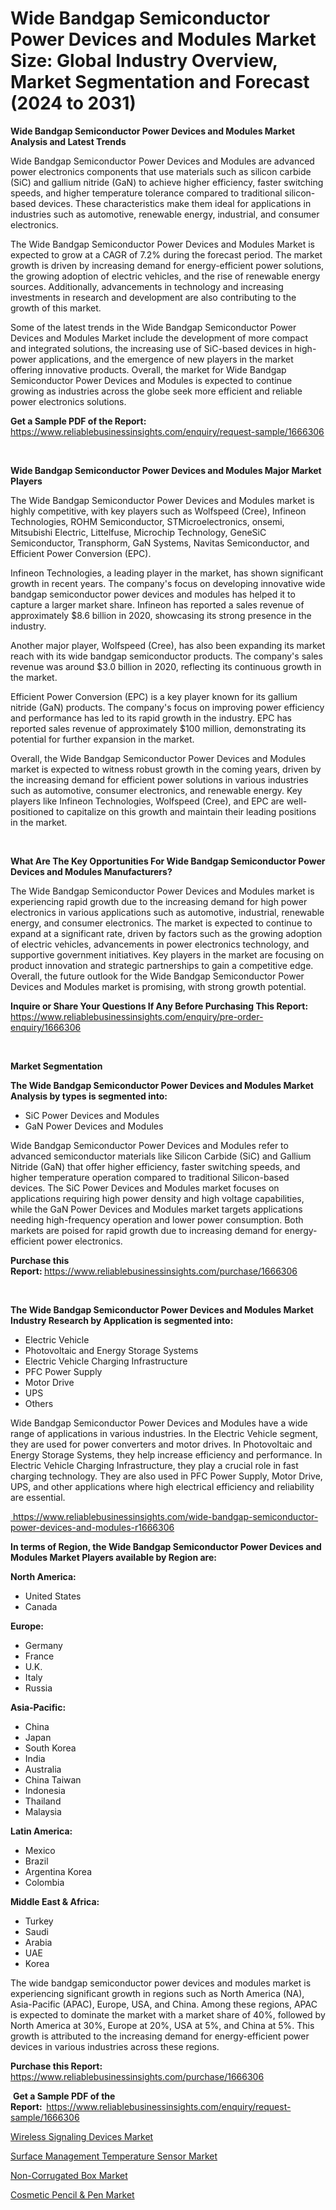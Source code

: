 <p><h1>Wide Bandgap Semiconductor Power Devices and Modules Market Size: Global Industry Overview, Market Segmentation and Forecast (2024 to 2031)</h1></p><p><strong>Wide Bandgap Semiconductor Power Devices and Modules Market Analysis and Latest Trends</strong></p>
<p><p>Wide Bandgap Semiconductor Power Devices and Modules are advanced power electronics components that use materials such as silicon carbide (SiC) and gallium nitride (GaN) to achieve higher efficiency, faster switching speeds, and higher temperature tolerance compared to traditional silicon-based devices. These characteristics make them ideal for applications in industries such as automotive, renewable energy, industrial, and consumer electronics.</p><p>The Wide Bandgap Semiconductor Power Devices and Modules Market is expected to grow at a CAGR of 7.2% during the forecast period. The market growth is driven by increasing demand for energy-efficient power solutions, the growing adoption of electric vehicles, and the rise of renewable energy sources. Additionally, advancements in technology and increasing investments in research and development are also contributing to the growth of this market.</p><p>Some of the latest trends in the Wide Bandgap Semiconductor Power Devices and Modules Market include the development of more compact and integrated solutions, the increasing use of SiC-based devices in high-power applications, and the emergence of new players in the market offering innovative products. Overall, the market for Wide Bandgap Semiconductor Power Devices and Modules is expected to continue growing as industries across the globe seek more efficient and reliable power electronics solutions.</p></p>
<p><strong>Get a Sample PDF of the Report:&nbsp;</strong> <a href="https://www.reliablebusinessinsights.com/enquiry/request-sample/1666306">https://www.reliablebusinessinsights.com/enquiry/request-sample/1666306</a></p>
<p>&nbsp;</p>
<p><strong>Wide Bandgap Semiconductor Power Devices and Modules Major Market Players</strong></p>
<p><p>The Wide Bandgap Semiconductor Power Devices and Modules market is highly competitive, with key players such as Wolfspeed (Cree), Infineon Technologies, ROHM Semiconductor, STMicroelectronics, onsemi, Mitsubishi Electric, Littelfuse, Microchip Technology, GeneSiC Semiconductor, Transphorm, GaN Systems, Navitas Semiconductor, and Efficient Power Conversion (EPC).</p><p>Infineon Technologies, a leading player in the market, has shown significant growth in recent years. The company's focus on developing innovative wide bandgap semiconductor power devices and modules has helped it to capture a larger market share. Infineon has reported a sales revenue of approximately $8.6 billion in 2020, showcasing its strong presence in the industry.</p><p>Another major player, Wolfspeed (Cree), has also been expanding its market reach with its wide bandgap semiconductor products. The company's sales revenue was around $3.0 billion in 2020, reflecting its continuous growth in the market.</p><p>Efficient Power Conversion (EPC) is a key player known for its gallium nitride (GaN) products. The company's focus on improving power efficiency and performance has led to its rapid growth in the industry. EPC has reported sales revenue of approximately $100 million, demonstrating its potential for further expansion in the market.</p><p>Overall, the Wide Bandgap Semiconductor Power Devices and Modules market is expected to witness robust growth in the coming years, driven by the increasing demand for efficient power solutions in various industries such as automotive, consumer electronics, and renewable energy. Key players like Infineon Technologies, Wolfspeed (Cree), and EPC are well-positioned to capitalize on this growth and maintain their leading positions in the market.</p></p>
<p>&nbsp;</p>
<p><strong>What Are The Key Opportunities For Wide Bandgap Semiconductor Power Devices and Modules Manufacturers?</strong></p>
<p><p>The Wide Bandgap Semiconductor Power Devices and Modules market is experiencing rapid growth due to the increasing demand for high power electronics in various applications such as automotive, industrial, renewable energy, and consumer electronics. The market is expected to continue to expand at a significant rate, driven by factors such as the growing adoption of electric vehicles, advancements in power electronics technology, and supportive government initiatives. Key players in the market are focusing on product innovation and strategic partnerships to gain a competitive edge. Overall, the future outlook for the Wide Bandgap Semiconductor Power Devices and Modules market is promising, with strong growth potential.</p></p>
<p><strong>Inquire or Share Your Questions If Any Before Purchasing This Report:</strong> <a href="https://www.reliablebusinessinsights.com/enquiry/pre-order-enquiry/1666306">https://www.reliablebusinessinsights.com/enquiry/pre-order-enquiry/1666306</a></p>
<p>&nbsp;</p>
<p><strong>Market Segmentation</strong></p>
<p><strong>The Wide Bandgap Semiconductor Power Devices and Modules Market Analysis by types is segmented into:</strong></p>
<p><ul><li>SiC Power Devices and Modules</li><li>GaN Power Devices and Modules</li></ul></p>
<p><p>Wide Bandgap Semiconductor Power Devices and Modules refer to advanced semiconductor materials like Silicon Carbide (SiC) and Gallium Nitride (GaN) that offer higher efficiency, faster switching speeds, and higher temperature operation compared to traditional Silicon-based devices. The SiC Power Devices and Modules market focuses on applications requiring high power density and high voltage capabilities, while the GaN Power Devices and Modules market targets applications needing high-frequency operation and lower power consumption. Both markets are poised for rapid growth due to increasing demand for energy-efficient power electronics.</p></p>
<p><strong>Purchase this Report:&nbsp;</strong><a href="https://www.reliablebusinessinsights.com/purchase/1666306">https://www.reliablebusinessinsights.com/purchase/1666306</a></p>
<p>&nbsp;</p>
<p><strong>The Wide Bandgap Semiconductor Power Devices and Modules Market Industry Research by Application is segmented into:</strong></p>
<p><ul><li>Electric Vehicle</li><li>Photovoltaic and Energy Storage Systems</li><li>Electric Vehicle Charging Infrastructure</li><li>PFC Power Supply</li><li>Motor Drive</li><li>UPS</li><li>Others</li></ul></p>
<p><p>Wide Bandgap Semiconductor Power Devices and Modules have a wide range of applications in various industries. In the Electric Vehicle segment, they are used for power converters and motor drives. In Photovoltaic and Energy Storage Systems, they help increase efficiency and performance. In Electric Vehicle Charging Infrastructure, they play a crucial role in fast charging technology. They are also used in PFC Power Supply, Motor Drive, UPS, and other applications where high electrical efficiency and reliability are essential.</p></p>
<p><a href="https://www.reliablebusinessinsights.com/wide-bandgap-semiconductor-power-devices-and-modules-r1666306">&nbsp;https://www.reliablebusinessinsights.com/wide-bandgap-semiconductor-power-devices-and-modules-r1666306</a></p>
<p><strong>In terms of Region, the Wide Bandgap Semiconductor Power Devices and Modules Market Players available by Region are:</strong></p>
<p>
    <p> <strong> North America: </strong>
        <ul>
            <li>United States</li>
            <li>Canada</li>
        </ul>
        </p> 
    <p> <strong> Europe: </strong>
        <ul>
            <li>Germany</li>
            <li>France</li>
            <li>U.K.</li>
            <li>Italy</li>
            <li>Russia</li>
        </ul>
        </p> 
    <p> <strong> Asia-Pacific: </strong>
        <ul>
            <li>China</li>
            <li>Japan</li>
            <li>South Korea</li>
            <li>India</li>
            <li>Australia</li>
            <li>China Taiwan</li>
            <li>Indonesia</li>
            <li>Thailand</li>
            <li>Malaysia</li>
        </ul>
        </p> 
    <p> <strong> Latin America: </strong>
        <ul>
            <li>Mexico</li>
            <li>Brazil</li>
            <li>Argentina Korea</li>
            <li>Colombia</li>
        </ul>
        </p> 
    <p> <strong> Middle East & Africa: </strong>
        <ul>
            <li>Turkey</li>
            <li>Saudi</li>
            <li>Arabia</li>
            <li>UAE</li>
            <li>Korea</li>
        </ul>
    </p>
    </p>
<p><p>The wide bandgap semiconductor power devices and modules market is experiencing significant growth in regions such as North America (NA), Asia-Pacific (APAC), Europe, USA, and China. Among these regions, APAC is expected to dominate the market with a market share of 40%, followed by North America at 30%, Europe at 20%, USA at 5%, and China at 5%. This growth is attributed to the increasing demand for energy-efficient power devices in various industries across these regions.</p></p>
<p><strong>Purchase this Report: </strong><a href="https://www.reliablebusinessinsights.com/purchase/1666306">https://www.reliablebusinessinsights.com/purchase/1666306</a></p>
<p>&nbsp;<strong>Get a Sample PDF of the Report:&nbsp;&nbsp;</strong><a href="https://www.reliablebusinessinsights.com/enquiry/request-sample/1666306">https://www.reliablebusinessinsights.com/enquiry/request-sample/1666306</a></p>
<p><strong></strong></p>
<p><p><a href="https://medium.com/@amelia.martin5698/market-forecast-global-wireless-signaling-devices-trends-and-impact-analysis-2024-2031-by-65fe071c3ac1">Wireless Signaling Devices Market</a></p><p><a href="https://medium.com/@emma.white454357/surface-management-temperature-sensor-market-size-growth-trends-statistics-forecasts-2024-6ea7b4cb9a46">Surface Management Temperature Sensor Market</a></p><p><a href="https://github.com/fernandomillshz/Market-Research-Report-List-1/blob/main/non-corrugated-box-market.md">Non-Corrugated Box Market</a></p><p><a href="https://github.com/heatherogden68774/Market-Research-Report-List-1/blob/main/cosmetic-pencil-pen-market.md">Cosmetic Pencil & Pen Market</a></p></p>